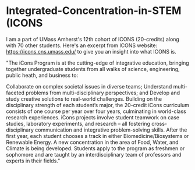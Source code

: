 # Integrated-Concentration-in-STEM (ICONS
I am a part of UMass Amherst's 12th cohort of ICONS (20-credits) along with 70 other students. 
Here's an excerpt from ICONS website: https://icons.cns.umass.edu/ 
to give you an insight into what ICONS is.

"The iCons Program is at the cutting-edge of integrative education, bringing together undergraduate students from all walks of science, engineering, public heath, and business to:

Collaborate on complex societal issues in diverse teams;
Understand multi-faceted problems from multi-disciplinary perspectives; and
Develop and study creative solutions to real-world challenges.
Building on the disciplinary strength of each student’s major, the 20-credit iCons curriculum consists of one course per year over four years, culminating in world-class research experiences. iCons projects involve student teamwork on case studies, laboratory experiments, and research – all fostering cross-disciplinary communication and integrative problem-solving skills. After the first year, each student chooses a track in either Biomedicine/Biosystems or Renewable Energy. A new concentration in the area of Food, Water, and Climate is being developed. Students apply to the program as freshmen or sophomore and are taught by an interdisciplinary team of professors and experts in their fields."

